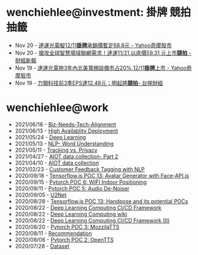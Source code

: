 # wenchiehlee@investment: 掛牌 競拍 抽籤 

<!-- rss start -->
- Nov 20 - [達運光電擬12/11<b>掛牌</b>承銷價暫定68.8元 - Yahoo奇摩股市](https://www.google.com/url?rct=j&sa=t&url=https://tw.stock.yahoo.com/news/%25E9%2581%2594%25E9%2581%258B%25E5%2585%2589%25E9%259B%25BB%25E6%2593%25AC12-11%25E6%258E%259B%25E7%2589%258C-%25E6%2589%25BF%25E9%258A%25B7%25E5%2583%25B9%25E6%259A%25AB%25E5%25AE%259A68-8%25E5%2585%2583-113758744.html&ct=ga&cd=CAIyIDQxYmVhYTFmNmEwMzBlM2I6Y29tLnR3OnpoLVRXOlRX&usg=AOvVaw3sX3apq1EsCIdWGuyq97zl)
- Nov 20 - [搶攻全球智慧場域聯網需求！達運11/21 以底價59.31 元上市<b>競拍</b> - 財經新報](https://www.google.com/url?rct=j&sa=t&url=https://finance.technews.tw/2024/11/19/smart-field/&ct=ga&cd=CAIyIDQxYmVhYTFmNmEwMzBlM2I6Y29tLnR3OnpoLVRXOlRX&usg=AOvVaw2T3JKp15hNoGsRZ_Y9gF4G)
- Nov 19 - [達運光電拚3年內北美寬頻設備市占20% 12/11<b>掛牌</b>上市 - Yahoo奇摩股市](https://www.google.com/url?rct=j&sa=t&url=https://tw.stock.yahoo.com/news/%25E9%2581%2594%25E9%2581%258B%25E5%2585%2589%25E9%259B%25BB%25E6%258B%259A3%25E5%25B9%25B4%25E5%2585%25A7%25E5%258C%2597%25E7%25BE%258E%25E5%25AF%25AC%25E9%25A0%25BB%25E8%25A8%25AD%25E5%2582%2599%25E5%25B8%2582%25E5%258D%25A020-12-11%25E6%258E%259B%25E7%2589%258C%25E4%25B8%258A%25E5%25B8%2582-100417084.html&ct=ga&cd=CAIyIDQxYmVhYTFmNmEwMzBlM2I6Y29tLnR3OnpoLVRXOlRX&usg=AOvVaw24Uzrfa6wL_12pWOnrWoBo)
- Nov 19 - [力領科技前3季EPS達12.48元；明起將<b>競拍</b>- 台視財經](https://www.google.com/url?rct=j&sa=t&url=https://www.ttv.com.tw/finance/view/default.asp%3Fi%3D11202419101441CF14371C334F8A8A30E2B860684A4E9336%26from%3D587&ct=ga&cd=CAIyIDQxYmVhYTFmNmEwMzBlM2I6Y29tLnR3OnpoLVRXOlRX&usg=AOvVaw0oRza9cpnHcdL0h9ZC6u-Z)
<!-- rss end -->

# wenchiehlee@work
<!-- _feed1_ start -->
- 2021/06/18 - [Biz-Needs-Tech-Alignment](https://wenchiehlee.github.io/mkdocs/blog/2021/06/biz-needs-tech-alignment/)
- 2021/06/13 - [High Availablity Deployment](https://wenchiehlee.github.io/mkdocs/blog/2021/06/high-availablity-deployment/)
- 2021/05/24 - [Deep Learning](https://wenchiehlee.github.io/mkdocs/blog/2021/05/deep-learning/)
- 2021/05/13 - [NLP- Word Understanding](https://wenchiehlee.github.io/mkdocs/blog/2021/05/nlp--word-understanding/)
- 2021/05/11 - [Tracking vs. Privacy](https://wenchiehlee.github.io/mkdocs/blog/2021/05/tracking-vs-privacy/)
- 2021/04/27 - [AIOT data collection- Part 2](https://wenchiehlee.github.io/mkdocs/blog/2021/04/aiot-data-collection--part-2/)
- 2021/04/10 - [AIOT data collection](https://wenchiehlee.github.io/mkdocs/blog/2021/04/aiot-data-collection/)
- 2021/02/23 - [Customer Feedback Tagging with NLP](https://wenchiehlee.github.io/mkdocs/blog/2021/02/customer-feedback-tagging-with-nlp/)
- 2020/09/18 - [Tensorflow.js POC 13: Avatar Generator with Face-API.js](https://wenchiehlee.github.io/mkdocs/blog/2020/09/tensorflowjs-poc-13-avatar-generator-with-face-apijs/)
- 2020/09/15 - [Pytorch POC 6: WIFI Indoor Positioning](https://wenchiehlee.github.io/mkdocs/blog/2020/09/pytorch-poc-6-wifi-indoor-positioning/)
- 2020/09/11 - [Pytorch POC 5: Audio De-Noiser](https://wenchiehlee.github.io/mkdocs/blog/2020/09/pytorch-poc-5-audio-de-noiser/)
- 2020/09/05 - [U2Net](https://wenchiehlee.github.io/mkdocs/blog/2020/09/u2net/)
- 2020/08/28 - [Tensorflow.js POC 13: Handpose and its potential POCs](https://wenchiehlee.github.io/mkdocs/blog/2020/08/tensorflowjs-poc-13-handpose-and-its-potential-pocs/)
- 2020/08/22 - [Deep Learning Computing CI/CD Framework](https://wenchiehlee.github.io/mkdocs/blog/2020/08/deep-learning-computing-cicd-framework/)
- 2020/08/22 - [Deep Learning Computing wiki](https://wenchiehlee.github.io/mkdocs/blog/2020/08/deep-learning-computing-wiki/)
- 2020/08/22 - [Deep Learning Computing CI/CD Framework (II)](https://wenchiehlee.github.io/mkdocs/blog/2020/08/deep-learning-computing-cicd-framework-ii/)
- 2020/08/20 - [Pytorch POC 3: MozzilaTTS](https://wenchiehlee.github.io/mkdocs/blog/2020/08/pytorch-poc-3-mozzilatts/)
- 2020/08/11 - [Recommendation](https://wenchiehlee.github.io/mkdocs/blog/2020/08/recommendation/)
- 2020/08/06 - [Pytorch POC 2: OpenTTS](https://wenchiehlee.github.io/mkdocs/blog/2020/08/pytorch-poc-2-opentts/)
- 2020/07/28 - [Dataset](https://wenchiehlee.github.io/mkdocs/blog/2020/07/dataset/)
<!-- _feed1_ end -->
